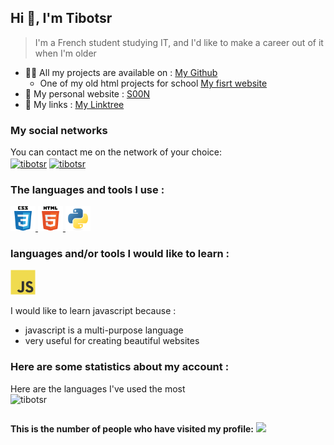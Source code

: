 ## Hi 👋, I'm Tibotsr

> I'm a French student studying IT, and I'd like to make a career out of it when I'm older

* 👨‍💻 All my projects are available on : [My Github](https://github.com/tibotsr)
    * One of my old html projects for school <a href="https://tesla.tibotsr.repl.co" target="_blank">My fisrt website</a>
* 📝 My personal website : [S00N](S00N)
* 📄 My links : [My Linktree](https://linktr.ee/tibotsr)

### My social networks

<p align="left">You can contact me on the network of your choice: 
<br>
<a href="https://instagram.com/tibo.tsr" target="blank"><img align="center" src="https://raw.githubusercontent.com/rahuldkjain/github-profile-readme-generator/master/src/images/icons/Social/instagram.svg" alt="tibotsr" height="30" width="40" /></a>
<a href="https://discord.com/users/476420730989445130" target="blank"><img align="center" src="https://raw.githubusercontent.com/rahuldkjain/github-profile-readme-generator/master/src/images/icons/Social/discord.svg" alt="tibotsr" height="30" width="40" /></a></br>
</p>

### The languages and tools I use  :

<p align="left"> <a href="https://www.w3schools.com/css/" target="_blank" rel="noreferrer">
  <img src="https://raw.githubusercontent.com/devicons/devicon/master/icons/css3/css3-original-wordmark.svg" alt="css3" width="40" height="40"/> </a> 
</a> <a href="https://www.w3.org/html/" target="_blank" rel="noreferrer"> 
  <img src="https://raw.githubusercontent.com/devicons/devicon/master/icons/html5/html5-original-wordmark.svg" alt="html5" width="40" height="40"/> 
</a> <a href="https://www.python.org" target="_blank" rel="noreferrer"> 
    <img src="https://raw.githubusercontent.com/devicons/devicon/master/icons/python/python-original.svg" alt="python" width="40" height="40"/> </a> </p>

### languages and/or tools I would like to learn : 

<a href="https://developer.mozilla.org/en-US/docs/Web/JavaScript" target="_blank" rel="noreferrer"> 
  <img src="https://raw.githubusercontent.com/devicons/devicon/master/icons/javascript/javascript-original.svg" alt="javascript" width="40" height="40"/> </a> 

I would like to learn javascript because : 
* javascript is a multi-purpose language
* very useful for creating beautiful websites
  
### Here are some statistics about my account : 

<p>Here are the languages I've used the most <br><img align="left" src="https://github-readme-stats.vercel.app/api/top-langs?username=tibotsr&show_icons=true&locale=en&layout=compact" alt="tibotsr" /></p></br>

**This is the number of people who have visited my profile:**
![](https://profile-counter.glitch.me/Tibotsr/count.svg)
